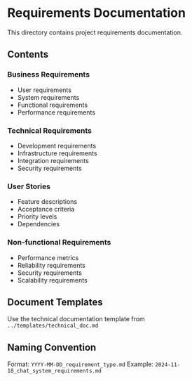 # Requirements Documentation

This directory contains project requirements documentation.

## Contents

### Business Requirements
- User requirements
- System requirements
- Functional requirements
- Performance requirements

### Technical Requirements
- Development requirements
- Infrastructure requirements
- Integration requirements
- Security requirements

### User Stories
- Feature descriptions
- Acceptance criteria
- Priority levels
- Dependencies

### Non-functional Requirements
- Performance metrics
- Reliability requirements
- Security requirements
- Scalability requirements

## Document Templates
Use the technical documentation template from `../templates/technical_doc.md`

## Naming Convention
Format: `YYYY-MM-DD_requirement_type.md`
Example: `2024-11-18_chat_system_requirements.md`
